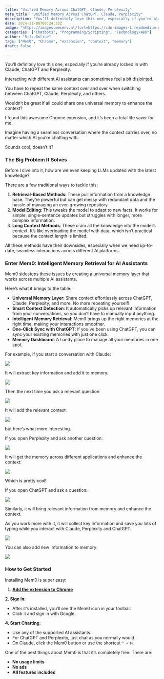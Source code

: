 ```yaml
---
title: "Unified Memory Across ChatGPT, Claude, Perplexity"
meta_title: "Unified Memory Across ChatGPT, Claude, Perplexity"
description: "You’ll definitely love this one, especially if you’re already locked in with Claude, ChatGPT and Perplexity."
date: 2024-11-08T00:24:33Z
image: "https://images.weserv.nl/?url=https://cdn-images-1.readmedium.com/v2/resize:fit:800/1*qrHnDS6YODZuVXZ4eeWZrQ.png"
categories: ["Chatbots", "Programming/Scripting", "Technology/Web"]
author: "Rifx.Online"
tags: ["Mem0", "Chrome", "extension", "context", "memory"]
draft: False

---
```


You’ll definitely love this one, especially if you’re already locked in with Claude, ChatGPT and Perplexity.

Interacting with different AI assistants can sometimes feel a bit disjointed.

You have to repeat the same context over and over when switching between ChatGPT, Claude, Perplexity, and others.

Wouldn’t be great if all could share one universal memory to enhance the context?

I found this awesome Chrome extension, and it’s been a total life saver for me.

Imagine having a seamless conversation where the context carries over, no matter which AI you’re chatting with.

Sounds cool, doesn’t it?



### The Big Problem It Solves

Before I dive into it, how are we even keeping LLMs updated with the latest knowledge?

There are a few traditional ways to tackle this:

1. **Retrieval\-Based Methods**: These pull information from a knowledge base. They’re powerful but can get messy with redundant data and the hassle of managing an ever\-growing repository.
2. **Model Editing**: This tweaks the model to adapt to new facts. It works for simple, single\-sentence updates but struggles with longer, more complex information.
3. **Long Context Methods**: These cram all the knowledge into the model’s context. It’s like overloading the model with data, which isn’t practical because the context length is limited.

All these methods have their downsides, especially when we need up\-to\-date, seamless interactions across different AI platforms.

### Enter Mem0: Intelligent Memory Retrieval for AI Assistants

Mem0 sidesteps these issues by creating a universal memory layer that works across multiple AI assistants.

Here’s what it brings to the table:

* **Universal Memory Layer**: Share context effortlessly across ChatGPT, Claude, Perplexity, and more. No more repeating yourself!
* **Smart Context Detection**: It automatically picks up relevant information from your conversations, so you don’t have to manually input anything.
* **Intelligent Memory Retrieval**: Mem0 brings up the right memories at the right time, making your interactions smoother.
* **One\-Click Sync with ChatGPT**: If you’ve been using ChatGPT, you can sync your existing memories with just one click.
* **Memory Dashboard**: A handy place to manage all your memories in one spot.

For example, if you start a conversation with Claude:

![](https://images.weserv.nl/?url=https://cdn-images-1.readmedium.com/v2/resize:fit:800/1*QQAJPzQp2tjBFgi-9InG1Q.png)

It will extract key information and add it to memory.

![](https://images.weserv.nl/?url=https://cdn-images-1.readmedium.com/v2/resize:fit:800/1*MtctEzunD72Tw_dOOCOnyA.png)

Then the next time you ask a relevant question:

![](https://images.weserv.nl/?url=https://cdn-images-1.readmedium.com/v2/resize:fit:800/1*r0WyCIHGvmiGm0GZ6xR1pw.png)

It will add the relevant context:

![](https://images.weserv.nl/?url=https://cdn-images-1.readmedium.com/v2/resize:fit:800/1*PTEhFUJ4nrhQbeZXIAnD6A.png)

but here’s what more interesting.

If you open Perplexity and ask another question:

![](https://images.weserv.nl/?url=https://cdn-images-1.readmedium.com/v2/resize:fit:800/1*54BKW9BQWwCDdXdAg0U-mA.png)

It will get the memory across different applications and enhance the context:

![](https://images.weserv.nl/?url=https://cdn-images-1.readmedium.com/v2/resize:fit:800/1*FD6MwGtL8WpovUH3o1Vw3g.png)

Which is pretty cool!

If you open ChatGPT and ask a question:

![](https://images.weserv.nl/?url=https://cdn-images-1.readmedium.com/v2/resize:fit:800/1*qLmDZh5NofuArxzS4OnDIQ.png)

Similarly, it will bring relevant information from memory and enhance the context.

As you work more with it, it will collect key information and save you lots of typing while you interact with Claude, Perplexity and ChatGPT.

![](https://images.weserv.nl/?url=https://cdn-images-1.readmedium.com/v2/resize:fit:800/1*MqgEr6hi5cHzHRuTqODzuA.png)

You can also add new information to memory:

![](https://images.weserv.nl/?url=https://cdn-images-1.readmedium.com/v2/resize:fit:800/1*Xo6jLLIGKqxvYR9SivuMhQ.png)

### How to Get Started

Installing Mem0 is super easy:

1. [**Add the extension to Chrome**](https://chromewebstore.google.com/detail/mem0/onihkkbipkfeijkadecaafbgagkhglop?hl=en-GB)

**2\. Sign In**:

* After it’s installed, you’ll see the Mem0 icon in your toolbar.
* Click it and sign in with Google.

**4\. Start Chatting**:

* Use any of the supported AI assistants.
* For ChatGPT and Perplexity, just chat as you normally would.
* On Claude, click the Mem0 button or use the shortcut `^ + M`.

One of the best things about Mem0 is that it’s completely free. There are:

* **No usage limits**
* **No ads**
* **All features included**


